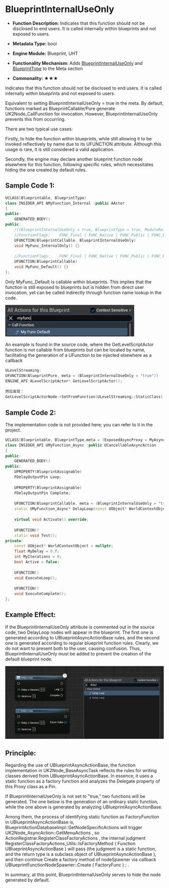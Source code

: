 # BlueprintInternalUseOnly

- **Function Description:** Indicates that this function should not be disclosed to end users. It is called internally within blueprints and not exposed to users.

- **Metadata Type:** bool
- **Engine Module:** Blueprint, UHT
- **Functionality Mechanism:** Adds [BlueprintInternalUseOnly](../../../../Meta/Blueprint/BlueprintInternalUseOnly.md) and [BlueprintType](../../../../Meta/Blueprint/BlueprintType.md) to the Meta section
- **Commonality:** ★★★

Indicates that this function should not be disclosed to end users. It is called internally within blueprints and not exposed to users.

Equivalent to setting BlueprintInternalUseOnly = true in the meta. By default, functions marked as BlueprintCallable/Pure generate UK2Node_CallFunction for invocation. However, BlueprintInternalUseOnly prevents this from occurring.

There are two typical use cases:

Firstly, to hide the function within blueprints, while still allowing it to be invoked reflectively by name due to its UFUNCTION attribute. Although this usage is rare, it is still considered a valid application.

Secondly, the engine may declare another blueprint function node elsewhere for this function, following specific rules, which necessitates hiding the one created by default rules.

## Sample Code 1:

```cpp
UCLASS(Blueprintable, BlueprintType)
class INSIDER_API AMyFunction_Internal :public AActor
{
public:
	GENERATED_BODY()
public:
	//(BlueprintInternalUseOnly = true, BlueprintType = true, ModuleRelativePath = Function/MyFunction_Internal.h)
	//FunctionFlags:	FUNC_Final | FUNC_Native | FUNC_Public | FUNC_BlueprintCallable
	UFUNCTION(BlueprintCallable, BlueprintInternalUseOnly)
	void MyFunc_InternalOnly() {}

	//FunctionFlags:	FUNC_Final | FUNC_Native | FUNC_Public | FUNC_BlueprintCallable
	UFUNCTION(BlueprintCallable)
	void MyFunc_Default() {}
};
```

Only MyFunc_Default is callable within blueprints. This implies that the function is still exposed to blueprints but is hidden from direct user invocation, yet can be called indirectly through function name lookup in the code.

![Untitled](Untitled.png)

An example is found in the source code, where the GetLevelScriptActor function is not callable from blueprints but can be located by name, facilitating the generation of a UFunction to be injected elsewhere as a callback

```cpp
ULevelStreaming:
UFUNCTION(BlueprintPure, meta = (BlueprintInternalUseOnly = "true"))
ENGINE_API ALevelScriptActor* GetLevelScriptActor();

然后发现：
GetLevelScriptActorNode->SetFromFunction(ULevelStreaming::StaticClass()->FindFunctionByName(GET_FUNCTION_NAME_CHECKED(ULevelStreaming, GetLevelScriptActor)));
```

## Sample Code 2:

The implementation code is not provided here; you can refer to it in the project.

```cpp
UCLASS(Blueprintable, BlueprintType,meta = (ExposedAsyncProxy = MyAsyncObject,HasDedicatedAsyncNode))
class INSIDER_API UMyFunction_Async :public UCancellableAsyncAction
{
public:
	GENERATED_BODY()
public:
	UPROPERTY(BlueprintAssignable)
	FDelayOutputPin Loop;

	UPROPERTY(BlueprintAssignable)
	FDelayOutputPin Complete;

	UFUNCTION(BlueprintCallable, meta = (BlueprintInternalUseOnly = "true", WorldContext = "WorldContextObject"), Category = "Flow Control")
	static UMyFunction_Async* DelayLoop(const UObject* WorldContextObject, const float DelayInSeconds, const int Iterations);

	virtual void Activate() override;

	UFUNCTION()
	static void Test();
private:
	const UObject* WorldContextObject = nullptr;
	float MyDelay = 0.f;
	int MyIterations = 0;
	bool Active = false;

	UFUNCTION()
	void ExecuteLoop();

	UFUNCTION()
	void ExecuteComplete();
};

```

## Example Effect:

If the BlueprintInternalUseOnly attribute is commented out in the source code, two DelayLoop nodes will appear in the blueprint. The first one is generated according to UBlueprintAsyncActionBase rules, and the second one is generated according to regular blueprint function rules. Clearly, we do not want to present both to the user, causing confusion. Thus, BlueprintInternalUseOnly must be added to prevent the creation of the default blueprint node.

![Untitled](Untitled%201.png)

## Principle:

Regarding the use of UBlueprintAsyncActionBase, the function implementation in UK2Node_BaseAsyncTask reflects the rules for writing classes derived from UBlueprintAsyncActionBase. In essence, it uses a static function as a factory function and analyzes the Delegate property of this Proxy class as a Pin.

If BlueprintInternalUseOnly is not set to "true," two functions will be generated. The one below is the generation of an ordinary static function, while the one above is generated by analyzing UBlueprintAsyncActionBase.

Among them, the process of identifying static function as FactoryFunction in UBlueprintAsyncActionBase is, BlueprintActionDatabaseImpl::GetNodeSpecificActions will trigger UK2Node_AsyncAction::GetMenuActions , so ActionRegistrar.RegisterClassFactoryActions , the internal judgment RegisterClassFactoryActions_Utils::IsFactoryMethod ( Function UBlueprintAsyncActionBase ) will pass (the judgment is a static function, and the return type is a subclass object of UBlueprintAsyncActionBase ), and then continue Create a factory method of nodeSpawner via callback UBlueprintFunctionNodeSpawner::Create ( FactoryFunc ) ; .

In summary, at this point, BlueprintInternalUseOnly serves to hide the node generated by default.